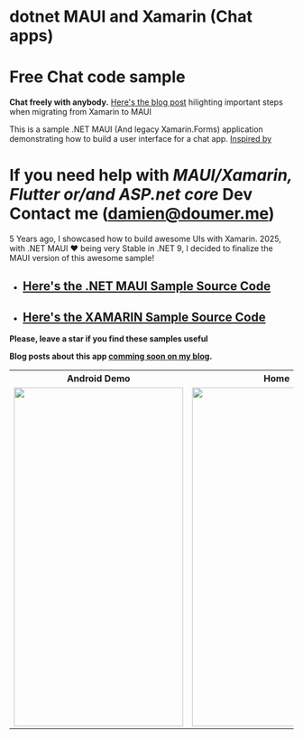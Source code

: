 # dotnet MAUI and Xamarin (Chat apps)

# Free Chat code sample

__Chat freely with anybody.__ [Here's the blog post](https://doumer.me/migrating-from-xamarin-to-maui/) hilighting important steps when migrating from Xamarin to MAUI

This is a sample .NET MAUI  (And legacy Xamarin.Forms) application demonstrating how to build a user interface for a chat app. 
[Inspired by](https://dribbble.com/shots/10446738-Direct-messaging-mobile-app-design)

# If you need help with _MAUI/Xamarin, Flutter or/and ASP.net core_ Dev Contact me (damien@doumer.me) 

5 Years ago, I showcased how to build awesome UIs with Xamarin. 
2025, with .NET MAUI ❤️ being very Stable in .NET 9, I decided to finalize the MAUI version of this awesome sample!

- ## [Here's the .NET MAUI Sample Source Code](./MAUI)

- ## [Here's the XAMARIN Sample Source Code](./XAMARIN)

__Please, leave a star if you find these samples useful__

 __Blog posts about this app [comming soon on my blog](https://doumer.me).__

<html>
  <table style="width:100%">
    <tr>
      <th>Android Demo</th>
      <th>Home</th> 
    </tr>
    <tr>
      <td><img height="600"  width="300" src="images/freechatAndroidDemo.gif"></td>
      <td><img  height="600"  width="300" src="images/freechatiOSDemo.gif"></td>
    </tr>
  </table>
</html>

